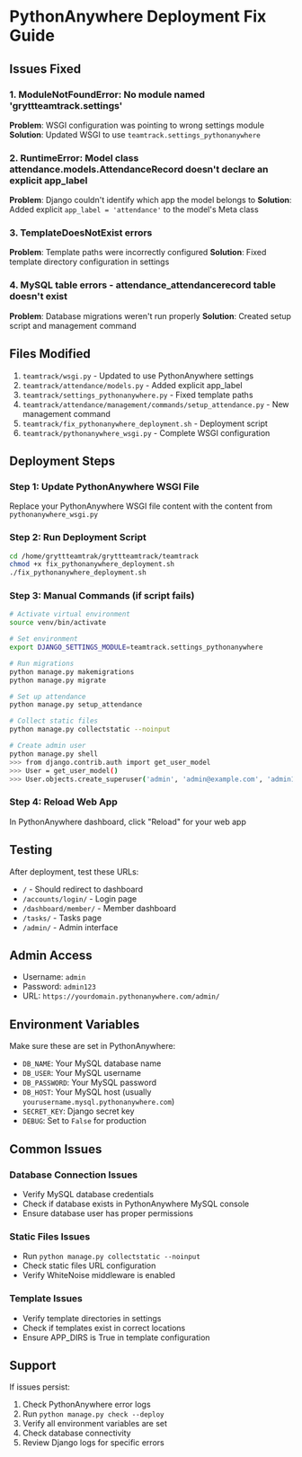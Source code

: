 # PythonAnywhere Deployment Fix Guide

## Issues Fixed

### 1. ModuleNotFoundError: No module named 'gryttteamtrack.settings'
**Problem**: WSGI configuration was pointing to wrong settings module
**Solution**: Updated WSGI to use `teamtrack.settings_pythonanywhere`

### 2. RuntimeError: Model class attendance.models.AttendanceRecord doesn't declare an explicit app_label
**Problem**: Django couldn't identify which app the model belongs to
**Solution**: Added explicit `app_label = 'attendance'` to the model's Meta class

### 3. TemplateDoesNotExist errors
**Problem**: Template paths were incorrectly configured
**Solution**: Fixed template directory configuration in settings

### 4. MySQL table errors - attendance_attendancerecord table doesn't exist
**Problem**: Database migrations weren't run properly
**Solution**: Created setup script and management command

## Files Modified

1. `teamtrack/wsgi.py` - Updated to use PythonAnywhere settings
2. `teamtrack/attendance/models.py` - Added explicit app_label
3. `teamtrack/settings_pythonanywhere.py` - Fixed template paths
4. `teamtrack/attendance/management/commands/setup_attendance.py` - New management command
5. `teamtrack/fix_pythonanywhere_deployment.sh` - Deployment script
6. `teamtrack/pythonanywhere_wsgi.py` - Complete WSGI configuration

## Deployment Steps

### Step 1: Update PythonAnywhere WSGI File
Replace your PythonAnywhere WSGI file content with the content from `pythonanywhere_wsgi.py`

### Step 2: Run Deployment Script
```bash
cd /home/gryttteamtrak/gryttteamtrack/teamtrack
chmod +x fix_pythonanywhere_deployment.sh
./fix_pythonanywhere_deployment.sh
```

### Step 3: Manual Commands (if script fails)
```bash
# Activate virtual environment
source venv/bin/activate

# Set environment
export DJANGO_SETTINGS_MODULE=teamtrack.settings_pythonanywhere

# Run migrations
python manage.py makemigrations
python manage.py migrate

# Set up attendance
python manage.py setup_attendance

# Collect static files
python manage.py collectstatic --noinput

# Create admin user
python manage.py shell
>>> from django.contrib.auth import get_user_model
>>> User = get_user_model()
>>> User.objects.create_superuser('admin', 'admin@example.com', 'admin123')
```

### Step 4: Reload Web App
In PythonAnywhere dashboard, click "Reload" for your web app

## Testing

After deployment, test these URLs:
- `/` - Should redirect to dashboard
- `/accounts/login/` - Login page
- `/dashboard/member/` - Member dashboard
- `/tasks/` - Tasks page
- `/admin/` - Admin interface

## Admin Access
- Username: `admin`
- Password: `admin123`
- URL: `https://yourdomain.pythonanywhere.com/admin/`

## Environment Variables

Make sure these are set in PythonAnywhere:
- `DB_NAME`: Your MySQL database name
- `DB_USER`: Your MySQL username  
- `DB_PASSWORD`: Your MySQL password
- `DB_HOST`: Your MySQL host (usually `yourusername.mysql.pythonanywhere.com`)
- `SECRET_KEY`: Django secret key
- `DEBUG`: Set to `False` for production

## Common Issues

### Database Connection Issues
- Verify MySQL database credentials
- Check if database exists in PythonAnywhere MySQL console
- Ensure database user has proper permissions

### Static Files Issues
- Run `python manage.py collectstatic --noinput`
- Check static files URL configuration
- Verify WhiteNoise middleware is enabled

### Template Issues
- Verify template directories in settings
- Check if templates exist in correct locations
- Ensure APP_DIRS is True in template configuration

## Support

If issues persist:
1. Check PythonAnywhere error logs
2. Run `python manage.py check --deploy`
3. Verify all environment variables are set
4. Check database connectivity
5. Review Django logs for specific errors
